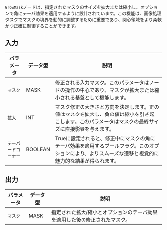 `GrowMask`ノードは、指定されたマスクのサイズを拡大または縮小し、オプションで角にテーパ効果を適用するように設計されています。この機能は、画像処理タスクでマスクの境界を動的に調整するために重要であり、関心領域をより柔軟かつ正確に制御することができます。

## 入力

| パラメータ | データ型 | 説明 |
|-----------|-------------|-------------|
| `マスク`    | MASK        | 修正される入力マスク。このパラメータはノードの操作の中心であり、マスクが拡大または縮小される基盤として機能します。 |
| `拡大`  | INT         | マスク修正の大きさと方向を決定します。正の値はマスクを拡大し、負の値は縮小を引き起こします。このパラメータはマスクの最終サイズに直接影響を与えます。 |
| `テーパードコーナー` | BOOLEAN    | Trueに設定されると、修正中にマスクの角にテーパ効果を適用するブールフラグ。このオプションにより、よりスムーズな遷移と視覚的に魅力的な結果が得られます。 |

## 出力

| パラメータ | データ型 | 説明 |
|-----------|-------------|-------------|
| `マスク`    | MASK        | 指定された拡大/縮小とオプションのテーパ効果を適用した後の修正されたマスク。 |
